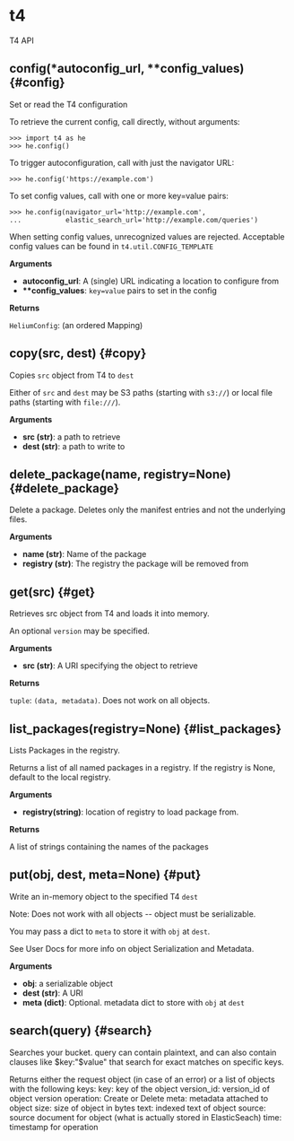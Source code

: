 
# t4
T4 API

## config(\*autoconfig\_url, \*\*config\_values)  {#config}
Set or read the T4 configuration

To retrieve the current config, call directly, without arguments:

    >>> import t4 as he
    >>> he.config()

To trigger autoconfiguration, call with just the navigator URL:

    >>> he.config('https://example.com')

To set config values, call with one or more key=value pairs:

    >>> he.config(navigator_url='http://example.com',
    ...           elastic_search_url='http://example.com/queries')

When setting config values, unrecognized values are rejected.  Acceptable
config values can be found in `t4.util.CONFIG_TEMPLATE`

__Arguments__

* __autoconfig_url__:  A (single) URL indicating a location to configure from
* __**config_values__:  `key=value` pairs to set in the config

__Returns__

`HeliumConfig`: (an ordered Mapping)


## copy(src, dest)  {#copy}

Copies ``src`` object from T4 to ``dest``

Either of ``src`` and ``dest`` may be S3 paths (starting with ``s3://``)
or local file paths (starting with ``file:///``).

__Arguments__

* __src (str)__:  a path to retrieve
* __dest (str)__:  a path to write to


## delete\_package(name, registry=None)  {#delete\_package}

Delete a package. Deletes only the manifest entries and not the underlying files.

__Arguments__

* __name (str)__:  Name of the package
* __registry (str)__:  The registry the package will be removed from


## get(src)  {#get}
Retrieves src object from T4 and loads it into memory.

An optional ``version`` may be specified.

__Arguments__

* __src (str)__:  A URI specifying the object to retrieve

__Returns__

`tuple`: ``(data, metadata)``.  Does not work on all objects.


## list\_packages(registry=None)  {#list\_packages}
Lists Packages in the registry.

Returns a list of all named packages in a registry.
If the registry is None, default to the local registry.

__Arguments__

* __registry(string)__:  location of registry to load package from.

__Returns__

A list of strings containing the names of the packages


## put(obj, dest, meta=None)  {#put}
Write an in-memory object to the specified T4 ``dest``

Note:
    Does not work with all objects -- object must be serializable.

You may pass a dict to ``meta`` to store it with ``obj`` at ``dest``.

See User Docs for more info on object Serialization and Metadata.

__Arguments__

* __obj__:  a serializable object
* __dest (str)__:  A URI
* __meta (dict)__:  Optional. metadata dict to store with ``obj`` at ``dest``


## search(query)  {#search}

Searches your bucket. query can contain plaintext, and can also contain clauses
like $key:"$value" that search for exact matches on specific keys.

Returns either the request object (in case of an error) or a list of objects with the following keys:
    key: key of the object
    version_id: version_id of object version
    operation: Create or Delete
    meta: metadata attached to object
    size: size of object in bytes
    text: indexed text of object
    source: source document for object (what is actually stored in ElasticSeach)
    time: timestamp for operation

